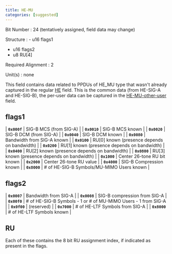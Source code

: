 ```yaml
---
title: HE-MU
categories: [suggested]
---
```

Bit Number
: 24 (tentatively assigned, field data may change)

Structure
: - u16 flags1
  - u16 flags2
  - u8 RU[4]

Required Alignment
: 2

Unit(s)
: none

This field contains data related to PPDUs of HE_MU type that wasn't
already captured in the regular [HE](HE) field. This is the common
data (from HE-SIG-A and HE-SIG-B), the per-user data can be captured
in the [HE-MU-other-user](HE-MU-other-user) field.

## flags1

| **`0x000f`** | SIG-B MCS (from SIG-A) |
| **`0x0010`** | SIG-B MCS known |
| **`0x0020`** | SIG-B DCM (from SIG-A) |
| **`0x0040`** | SIG-B DCM known |
| **`0x0080`** | Bandwidth from SIG-A known |
| **`0x0100`** | RU[0] known (presence depends on bandwidth) |
| **`0x0200`** | RU[1] known (presence depends on bandwidth) |
| **`0x0400`** | RU[2] known (presence depends on bandwidth) |
| **`0x0800`** | RU[3] known (presence depends on bandwidth) |
| **`0x1000`** | Center 26-tone RU bit known |
| **`0x2000`** | Center 26-tone RU value |
| **`0x4000`** | SIG-B Compression known |
| **`0x8000`** | # of HE-SIG-B Symbols/MU-MIMO Users known |

## flags2

| **`0x0007`** | Bandwidth from SIG-A |
| **`0x0008`** | SIG-B compression from SIG-A |
| **`0x00f0`** | # of HE-SIG-B Symbols - 1 or # of MU-MIMO Users - 1 from SIG-A |
| **`0x0f00`** | (reserved) |
| **`0x7000`** | # of HE-LTF Symbols from SIG-A |
| **`0x8000`** | # of HE-LTF Symbols known |

## RU

Each of these contains the 8 bit RU assignment index, if indicated as
present in the flags.
